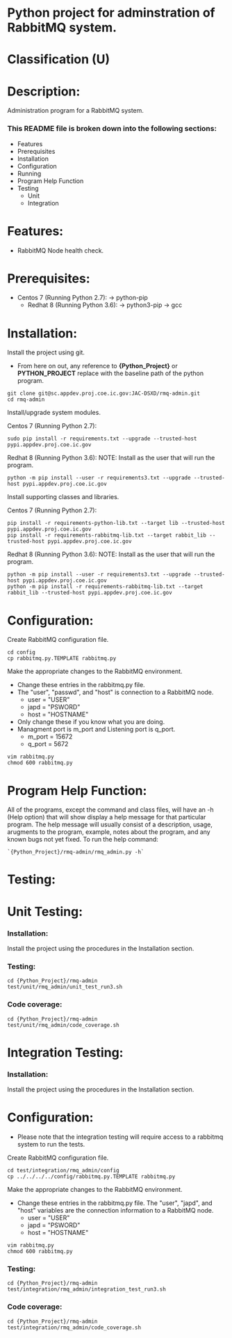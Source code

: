 # Python project for adminstration of RabbitMQ system.
# Classification (U)

# Description:
  Administration program for a RabbitMQ system.


###  This README file is broken down into the following sections:
 * Features
 * Prerequisites
 * Installation
 * Configuration
 * Running
 * Program Help Function
 * Testing
   - Unit
   - Integration


# Features:
 * RabbitMQ Node health check.


# Prerequisites:
  - Centos 7 (Running Python 2.7):
      -> python-pip
    - Redhat 8 (Running Python 3.6):
      -> python3-pip
      -> gcc


# Installation:

Install the project using git.
  * From here on out, any reference to **{Python_Project}** or **PYTHON_PROJECT** replace with the baseline path of the python program.

```
git clone git@sc.appdev.proj.coe.ic.gov:JAC-DSXD/rmq-admin.git
cd rmq-admin
```

Install/upgrade system modules.

Centos 7 (Running Python 2.7):
```
sudo pip install -r requirements.txt --upgrade --trusted-host pypi.appdev.proj.coe.ic.gov
```

Redhat 8 (Running Python 3.6):
NOTE: Install as the user that will run the program.

```
python -m pip install --user -r requirements3.txt --upgrade --trusted-host pypi.appdev.proj.coe.ic.gov
```


Install supporting classes and libraries.

Centos 7 (Running Python 2.7):
```
pip install -r requirements-python-lib.txt --target lib --trusted-host pypi.appdev.proj.coe.ic.gov
pip install -r requirements-rabbitmq-lib.txt --target rabbit_lib --trusted-host pypi.appdev.proj.coe.ic.gov
```

Redhat 8 (Running Python 3.6):
NOTE: Install as the user that will run the program.

```
python -m pip install --user -r requirements3.txt --upgrade --trusted-host pypi.appdev.proj.coe.ic.gov
python -m pip install -r requirements-rabbitmq-lib.txt --target rabbit_lib --trusted-host pypi.appdev.proj.coe.ic.gov
```


# Configuration:

Create RabbitMQ configuration file.

```
cd config
cp rabbitmq.py.TEMPLATE rabbitmq.py
```

Make the appropriate changes to the RabbitMQ environment.
  * Change these entries in the rabbitmq.py file.
  * The "user", "passwd", and "host" is connection to a RabbitMQ node.
    - user = "USER"
    - japd = "PSWORD"
    - host = "HOSTNAME"
  * Only change these if you know what you are doing.
  * Managment port is m_port and Listening port is q_port.
    - m_port = 15672
    - q_port = 5672

```
vim rabbitmq.py
chmod 600 rabbitmq.py
```


# Program Help Function:

  All of the programs, except the command and class files, will have an -h (Help option) that will show display a help message for that particular program.  The help message will usually consist of a description, usage, arugments to the program, example, notes about the program, and any known bugs not yet fixed.  To run the help command:

```
`{Python_Project}/rmq-admin/rmq_admin.py -h`
```


# Testing:

# Unit Testing:

### Installation:

Install the project using the procedures in the Installation section.

### Testing:

```
cd {Python_Project}/rmq-admin
test/unit/rmq_admin/unit_test_run3.sh
```

### Code coverage:
```
cd {Python_Project}/rmq-admin
test/unit/rmq_admin/code_coverage.sh
```

# Integration Testing:

### Installation:

Install the project using the procedures in the Installation section.

# Configuration:
  * Please note that the integration testing will require access to a rabbitmq system to run the tests.

Create RabbitMQ configuration file.

```
cd test/integration/rmq_admin/config
cp ../../../../config/rabbitmq.py.TEMPLATE rabbitmq.py
```

Make the appropriate changes to the RabbitMQ environment.
  * Change these entries in the rabbitmq.py file.  The "user", "japd", and "host" variables are the connection information to a RabbitMQ node.
    - user = "USER"
    - japd = "PSWORD"
    - host = "HOSTNAME"

```
vim rabbitmq.py
chmod 600 rabbitmq.py
```

### Testing:

```
cd {Python_Project}/rmq-admin
test/integration/rmq_admin/integration_test_run3.sh
```

### Code coverage:
```
cd {Python_Project}/rmq-admin
test/integration/rmq_admin/code_coverage.sh
```

